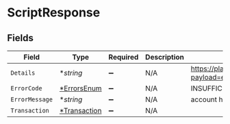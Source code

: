 # ScriptResponse


## Fields

| Field                                                                                        | Type                                                                                         | Required                                                                                     | Description                                                                                  | Example                                                                                      |
| -------------------------------------------------------------------------------------------- | -------------------------------------------------------------------------------------------- | -------------------------------------------------------------------------------------------- | -------------------------------------------------------------------------------------------- | -------------------------------------------------------------------------------------------- |
| `Details`                                                                                    | **string*                                                                                    | :heavy_minus_sign:                                                                           | N/A                                                                                          | https://play.numscript.org/?payload=eyJlcnJvciI6ImFjY291bnQgaGFkIGluc3VmZmljaWVudCBmdW5kcyJ9 |
| `ErrorCode`                                                                                  | [*ErrorsEnum](../../models/shared/errorsenum.md)                                             | :heavy_minus_sign:                                                                           | N/A                                                                                          | INSUFFICIENT_FUND                                                                            |
| `ErrorMessage`                                                                               | **string*                                                                                    | :heavy_minus_sign:                                                                           | N/A                                                                                          | account had insufficient funds                                                               |
| `Transaction`                                                                                | [*Transaction](../../models/shared/transaction.md)                                           | :heavy_minus_sign:                                                                           | N/A                                                                                          |                                                                                              |